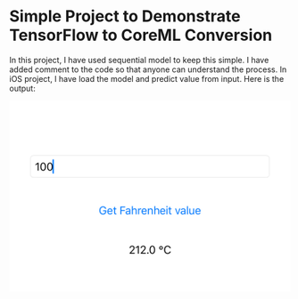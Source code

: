 # Simple Project to Demonstrate TensorFlow to CoreML Conversion 
In this project, I have used sequential model to keep this simple. I have added comment to the code so that anyone can understand the process. 
In iOS project, I have load the model and predict value from input. 
Here is the output: 

![enter image description here](screenshot1.jpg)

